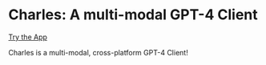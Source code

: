 # Charles: A multi-modal GPT-4 Client

[Try the App](https://agreeable-smoke-04ce82610.4.azurestaticapps.net/)

Charles is a multi-modal, cross-platform GPT-4 Client!

